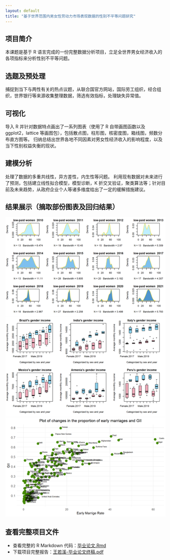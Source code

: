 ```yaml
---
layout: default
title: "基于世界范围内男女性劳动力市场表现数据的性别不平等问题研究"
---
```

## 项目简介
本课题是基于 R 语言完成的一份完整数据分析项目，立足全世界男女经济收入的各项指标来分析性别不平等问题。

## 选题及预处理
捕捉到当下与两性有关的热点议题，从联合国官方网站，国际劳工组织，经合组织，世界银行等来源收集整理数据，筛选有效指标，处理缺失异常值。

## 可视化
导入 R 并针对数据特点画出了一系列图表（使用了 R 自带画图函数以及 ggplot2，lattice 等画图包），包括散点图，柱形图，核密度图，箱线图，频数分布直方图等。
归纳总结出世界各地不同因素对男女性经济收入的影响程度，以及当下性别权益失衡的现状。

## 建模分析
处理了数据的多重共线性，异方差性，内生性等问题。
利用现有数据对未来进行了预测，包括建立线性拟合模型，模型诊断，K 折交叉验证，聚类算法等；针对目前及未来趋势，从政府企业个人等诸多维度给出了一定的缓解措施建议。

## 结果展示（摘取部份图表及回归结果）
![不同年份女性低收入占比核密度图](image/09.png)
![部分国家男女收入对比箱线图](image/10.png)
![女性早婚和GII关系图](image/16.png)

## 查看完整项目文件
- 查看完整的 R Markdown 代码：[毕业论文.Rmd](code/毕业论文.Rmd)
- 下载项目完整报告：[王若溪-毕业论文终稿.pdf](pdf/王若溪-毕业论文终稿.pdf)
